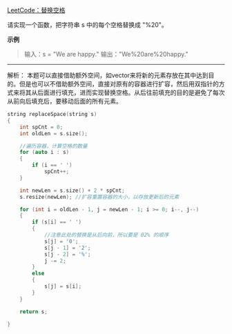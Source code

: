 [LeetCode：替换空格](https://leetcode.cn/problems/ti-huan-kong-ge-lcof/description/)

请实现一个函数，把字符串 s 中的每个空格替换成 "%20"。

**示例**
>输入：s = "We are happy."
输出："We%20are%20happy."

---
解析：
本题可以直接借助额外空间，如vector来将新的元素存放在其中达到目的。但是也可以不借助额外空间，直接对原有的容器进行扩容，然后用双指针的方式来将其从后面进行填充，进而实现替换空格。从后往前填充的目的是避免了每次从前向后填充后，要移动后面的所有元素。

```cpp
string replaceSpace(string s)
{
    int spCnt = 0;
    int oldLen = s.size();

    //遍历容器，计算空格的数量
    for (auto i : s)
    {
        if (i == ' ')
            spCnt++;
    }

    int newLen = s.size() + 2 * spCnt;
    s.resize(newLen); //扩容重置容器的大小，以存放更新后的元素

    for (int i = oldLen - 1, j = newLen - 1; i >= 0; i--, j--)
    {
        if (s[i] == ' ')
        {
            //注意此处的替换是从后向前，所以要是 02% 的顺序
            s[j] = '0';
            s[j - 1] = '2';
            s[j - 2] = '%';
            j -= 2;
        }
        else
        {
            s[j] = s[i];
        }
    }

    return s;

}
```












